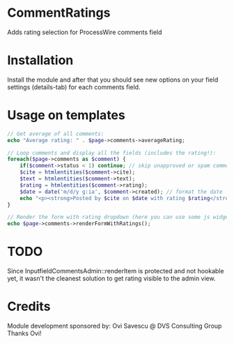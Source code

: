 CommentRatings
==============

Adds rating selection for ProcessWire comments field


Installation
============

Install the module and after that you should see new options on your field settings (details-tab) for each comments field.


Usage on templates
==================

```php
// Get average of all comments:
echo "Average rating: " . $page->comments->averageRating;

// Loop comments and display all the fields (includes the rating!):
foreach($page->comments as $comment) {
    if($comment->status < 1) continue; // skip unapproved or spam comments
    $cite = htmlentities($comment->cite);
    $text = htmlentities($comment->text);
    $rating = htmlentities($comment->rating);
    $date = date('m/d/y g:ia', $comment->created); // format the date
    echo "<p><strong>Posted by $cite on $date with rating $rating</strong><br />$text</p>";
}

// Render the form with rating dropdown (here you can use some js widget to make them stars):
echo $page->comments->renderFormWithRatings();
```

TODO
====

Since InputfieldCommentsAdmin::renderItem is protected and not hookable yet, it wasn't the cleanest solution to get rating visible to the admin view.


Credits
=======

Module development sponsored by: Ovi Savescu @ DVS Consulting Group
Thanks Ovi!
